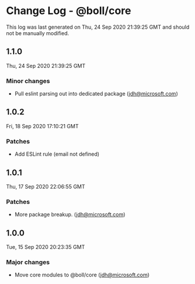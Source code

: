 # Change Log - @boll/core

This log was last generated on Thu, 24 Sep 2020 21:39:25 GMT and should not be manually modified.

<!-- Start content -->

## 1.1.0

Thu, 24 Sep 2020 21:39:25 GMT

### Minor changes

- Pull eslint parsing out into dedicated package (jdh@microsoft.com)

## 1.0.2

Fri, 18 Sep 2020 17:10:21 GMT

### Patches

- Add ESLint rule (email not defined)

## 1.0.1

Thu, 17 Sep 2020 22:06:55 GMT

### Patches

- More package breakup. (jdh@microsoft.com)

## 1.0.0

Tue, 15 Sep 2020 20:23:35 GMT

### Major changes

- Move core modules to @boll/core (jdh@microsoft.com)
